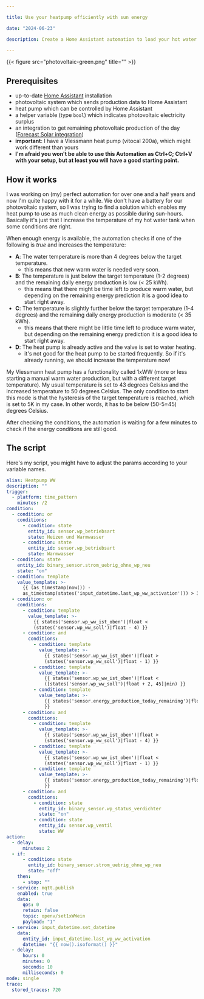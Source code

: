 ```yaml
---

title: Use your heatpump efficiently with sun energy

date: "2024-06-23"

description: Create a Home Assistant automation to load your hot water tank when the sun is shining

---
```


{{< figure src="photovoltaic-green.png" title="" >}}

## Prerequisites

- up-to-date [Home Assistant](https://www.home-assistant.io/) installation
- photovoltaic system which sends production data to Home Assistant
- heat pump which can be controlled by Home Assistant
- a helper variable (type `bool`) which indicates photovoltaic electricity surplus
- an integration to get remaining photovoltaic production of the day ([Forecast Solar integration](https://www.home-assistant.io/integrations/forecast_solar/))
- **important**: I have a Viessmann heat pump (vitocal 200a), which might work different than yours
- **I'm afraid you won't be able to use this Automation as Ctrl+C; Ctrl+V with your setup, but at least you will have a good starting point.**

## How it works

I was working on (my) perfect automation for over one and a half years and now I'm quite happy with it for a while.
We don't have a battery for our photovoltaic system, so I was trying to find a solution which enables my heat pump to use as much clean energy as possible during sun-hours.
Basically it's just that I increase the temperature of my hot water tank when some conditions are right.

When enough energy is available, the automation checks if one of the following is *true* and increases the temperature:
- **A**: The water temperature is more than 4 degrees below the target temperature.
	- this means that new warm water is needed very soon.
- **B**: The temperature is just below the target temperature (1-2 degrees) and the remaining daily energy production is low (< 25 kWh).
	- this means that there might be time left to produce warm water, but depending on the remaining energy prediction it is a good idea to start right away.
- **C**: The temperature is slightly further below the target temperature (1-4 degrees) and the remaining daily energy production is moderate (< 35 kWh).
	- this means that there might be little time left to produce warm water, but depending on the remaining energy prediction it is a good idea to start right away.
- **D**: The heat pump is already active and the valve is set to water heating.
	- it's not good for the heat pump to be started frequently. So if it's already running, we should increase the temperature now!

My Viessmann heat pump has a functionality called 1xWW (more or less starting a manual warm water production, but with a different target temperature). My usual temperature is set to 43 degrees Celsius and the increased temperature to 50 degrees Celsius. The only condition to start this mode is that the hysteresis of the target temperature is reached, which is set to 5K in my case. In other words, it has to be below (50-5=45) degrees Celsius.

After checking the conditions, the automation is waiting for a few minutes to check if the energy conditions are still good.

## The script

Here's my script, you might have to adjust the params according to your variable names.

```yaml
alias: Heatpump WW
description: ""
trigger:
  - platform: time_pattern
    minutes: /2
condition:
  - condition: or
    conditions:
      - condition: state
        entity_id: sensor.wp_betriebsart
        state: Heizen und Warmwasser
      - condition: state
        entity_id: sensor.wp_betriebsart
        state: Warmwasser
  - condition: state
    entity_id: binary_sensor.strom_uebrig_ohne_wp_neu
    state: "on"
  - condition: template
    value_template: >-
      {{ (as_timestamp(now()) -
      as_timestamp(states('input_datetime.last_wp_ww_activation'))) > 3600 }}
  - condition: or
    conditions:
      - condition: template
        value_template: >-
          {{ states('sensor.wp_ww_ist_oben')|float <
          (states('sensor.wp_ww_soll')|float - 4) }}
      - condition: and
        conditions:
          - condition: template
            value_template: >-
              {{ states('sensor.wp_ww_ist_oben')|float >
              (states('sensor.wp_ww_soll')|float - 1) }}
          - condition: template
            value_template: >-
              {{ states('sensor.wp_ww_ist_oben')|float <
              ([states('sensor.wp_ww_soll')|float + 2, 45]|min) }}
          - condition: template
            value_template: >-
              {{ states('sensor.energy_production_today_remaining')|float < 25
              }}
      - condition: and
        conditions:
          - condition: template
            value_template: >-
              {{ states('sensor.wp_ww_ist_oben')|float >
              (states('sensor.wp_ww_soll')|float - 4) }}
          - condition: template
            value_template: >-
              {{ states('sensor.wp_ww_ist_oben')|float <
              (states('sensor.wp_ww_soll')|float - 1) }}
          - condition: template
            value_template: >-
              {{ states('sensor.energy_production_today_remaining')|float < 35
              }}
      - condition: and
        conditions:
          - condition: state
            entity_id: binary_sensor.wp_status_verdichter
            state: "on"
          - condition: state
            entity_id: sensor.wp_ventil
            state: WW
action:
  - delay:
      minutes: 2
  - if:
      - condition: state
        entity_id: binary_sensor.strom_uebrig_ohne_wp_neu
        state: "off"
    then:
      - stop: ""
  - service: mqtt.publish
    enabled: true
    data:
      qos: 0
      retain: false
      topic: openv/set1xWWein
      payload: "1"
  - service: input_datetime.set_datetime
    data:
      entity_id: input_datetime.last_wp_ww_activation
      datetime: "{{ now().isoformat() }}"
  - delay:
      hours: 0
      minutes: 0
      seconds: 10
      milliseconds: 0
mode: single
trace:
  stored_traces: 720

```
